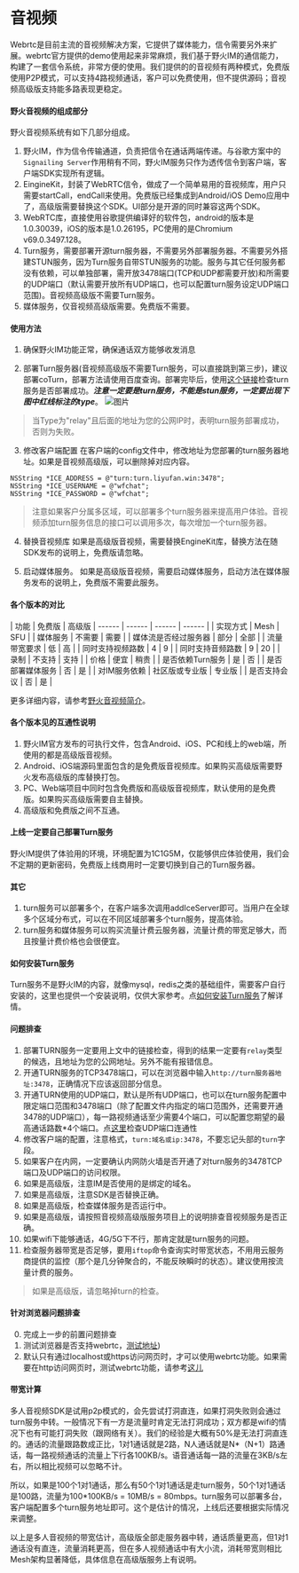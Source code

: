 # 音视频

Webrtc是目前主流的音视频解决方案，它提供了媒体能力，信令需要另外来扩展。webrtc官方提供的demo使用起来非常麻烦，我们基于野火IM的通信能力，构建了一套信令系统，非常方便的使用。我们提供的的音视频有两种模式，免费版使用P2P模式，可以支持4路视频通话，客户可以免费使用，但不提供源码；音视频高级版支持能多路表现更稳定。

#### 野火音视频的组成部分
野火音视频系统有如下几部分组成。

1. 野火IM，作为信令传输通道，负责把信令在通话两端传递。与谷歌方案中的```Signailing Server```作用稍有不同，野火IM服务只作为透传信令到客户端，客户端SDK实现所有逻辑。
2. EingineKit，封装了WebRTC信令，做成了一个简单易用的音视频库，用户只需要startCall，endCall来使用。免费版已经集成到Android/iOS Demo应用中了，高级版需要替换这个SDK。UI部分是开源的同时兼容这两个SDK。
3. WebRTC库，直接使用谷歌提供编译好的软件包，android的版本是1.0.30039，iOS的版本是1.0.26195，PC使用的是Chromium v69.0.3497.128。
4. Turn服务，需要部署开源turn服务器，不需要另外部署服务器。不需要另外搭建STUN服务，因为Turn服务自带STUN服务的功能。服务与其它任何服务都没有依赖，可以单独部署，需开放3478端口(TCP和UDP都需要开放)和所需要的UDP端口（默认需要开放所有UDP端口，也可以配置turn服务设定UDP端口范围)。音视频高级版不需要Turn服务。
5. 媒体服务，仅音视频高级版需要。免费版不需要。

#### 使用方法
1. 确保野火IM功能正常，确保通话双方能够收发消息

2. 部署Turn服务器(音视频高级版不需要Turn服务，可以直接跳到第三步)，建议部署coTurn，部署方法请使用百度查询。部署完毕后，使用[这个链接](https://docs.wildfirechat.cn/webrtc/trickle-ice/)检查turn服务是否部署成功。***注意一定要是turn服务，不能是stun服务，一定要出现下图中红线标注的type***。
![图片](turn_check.jpeg)

  > 当Type为"relay"且后面的地址为您的公网IP时，表明turn服务部署成功，否则为失败。

3. 修改客户端配置
在客户端的config文件中，修改地址为您部署的turn服务器地址。如果是音视频高级版，可以删除掉对应内容。

  ```
  NSString *ICE_ADDRESS = @"turn:turn.liyufan.win:3478";
  NSString *ICE_USERNAME = @"wfchat";
  NSString *ICE_PASSWORD = @"wfchat";
  ```
  > 注意如果客户分属多区域，可以部署多个turn服务器来提高用户体验。音视频添加turn服务信息的接口可以调用多次，每次增加一个turn服务器。

4. 替换音视频库
如果是高级版音视频，需要替换EngineKit库，替换方法在随SDK发布的说明上，免费版请忽略。

5. 启动媒体服务。
如果是高级版音视频，需要启动媒体服务，启动方法在媒体服务发布的说明上，免费版不需要此服务。

#### 各个版本的对比
| 功能 | 免费版 | 高级版
| ------ | ------ | ------ | ------ |
| 实现方式 |  Mesh | SFU |
| 媒体服务 |  不需要 | 需要 |
| 媒体流是否经过服务器 | 部分 | 全部 |
| 流量带宽要求 | 低 | 高 |
| 同时支持视频路数 | 4 | 9 |
| 同时支持音频路数 | 9 | 20 |
| 录制 | 不支持 | 支持 |
| 价格 | 便宜 | 稍贵 |
| 是否依赖Turn服务 | 是 | 否 |
| 是否部署媒体服务 | 否 | 是 |
| 对IM服务依赖 | 社区版或专业版 | 专业版 |
| 是否支持会议 | 否 | 是 |

 更多详细内容，请参考[野火音视频简介](blogs/野火音视频简介.md)。

 #### 各个版本见的互通性说明
 1. 野火IM官方发布的可执行文件，包含Android、iOS、PC和线上的web端，所使用的都是高级版音视频。
 2. Android、iOS端源码里面包含的是免费版音视频库。如果购买高级版需要野火发布高级版的库替换打包。
 3. PC、Web端项目中同时包含免费版和高级版音视频库，默认使用的是免费版。如果购买高级版需要自主替换。
 4. 高级版和免费版之间不互通。

#### 上线一定要自己部署Turn服务
野火IM提供了体验用的环境，环境配置为1C1G5M，仅能够供应体验使用，我们会不定期的更新密码，免费版上线商用时一定要切换到自己的Turn服务器。

#### 其它
1. turn服务可以部署多个，在客户端多次调用addIceServer即可。当用户在全球多个区域分布式，可以在不同区域部署多个turn服务，提高体验。
2. turn服务和媒体服务可以购买流量计费云服务器，流量计费的带宽足够大，而且按量计费价格也会很便宜。

#### 如何安装Turn服务
Turn服务不是野火IM的内容，就像mysql，redis之类的基础组件，需要客户自行安装的，这里也提供一个安装说明，仅供大家参考。点[如何安装Turn服务](./turn_server.md)了解详情。

#### 问题排查
1. 部署TURN服务一定要用上文中的链接检查，得到的结果一定要有```relay```类型的候选，且地址为您的公网地址。另外不能有报错信息。
2. 开通TURN服务的TCP3478端口，可以在浏览器中输入```http://turn服务器地址:3478```，正确情况下应该返回部分信息。
3. 开通TURN使用的UDP端口，默认是所有UDP端口，也可以在turn服务配置中限定端口范围和3478端口（除了配置文件内指定的端口范围外，还需要开通3478的UDP端口），每一路视频通话至少需要4个端口，可以配置您期望的最高通话路数*4个端口。点[这里](./udp_connectivity.md)检查UDP端口连通性
4. 修改客户端的配置，注意格式，```turn:域名或ip:3478```，不要忘记头部的```turn```字段。
5. 如果客户在内网，一定要确认内网防火墙是否开通了对turn服务的3478TCP端口及UDP端口的访问权限。
6. 如果是高级版，注意IM是否使用的是绑定的域名。
7. 如果是高级版，注意SDK是否替换正确。
8. 如果是高级版，检查媒体服务是否运行中。
9. 如果是高级版，请按照音视频高级版服务项目上的说明排查音视频服务是否正确。
10. 如果wifi下能够通话，4G/5G下不行，那肯定就是turn服务的问题。
11. 检查服务器带宽是否足够，要用```iftop```命令查询实时带宽状态，不用用云服务商提供的监控（那个是几分钟聚合的，不能反映瞬时的状态）。建议使用按流量计费的服务。
> 如果是高级版，请忽略掉turn的检查。

#### 针对浏览器问题排查
0. 完成上一步的前置问题排查
1. 测试浏览器是否支持webrtc，[测试地址](https://docs.wildfirechat.cn/webrtc/abilitytest/))
2. 默认只有通过localhost或https访问网页时，才可以使用webrtc功能。如果需要在http访问网页时，测试webrtc功能，请参考[这儿](https://blog.csdn.net/weixin_30727835/article/details/97888745)

#### 带宽计算
多人音视频SDK是试用p2p模式的，会先尝试打洞直连，如果打洞失败则会通过turn服务中转。一般情况下有一方是流量时肯定无法打洞成功；双方都是wifi的情况下也有可能打洞失败（跟网络有关）。我们的经验是大概有50%是无法打洞直连的。通话的流量跟路数成正比，1对1通话就是2路，N人通话就是N*（N+1）路通话，每一路视频通话的流量上下行各100KB/s。语音通话每一路的流量在3KB/s左右，所以相比视频可以忽略不计。

所以，如果是100个1对1通话，那么有50个1对1通话是走turn服务，50个1对1通话是100路，流量为100*100KB/s = 10MB/s = 80mbps。turn服务可以部署多台，客户端配置多个turn服务地址即可。这个是估计的情况，上线后还要根据实际情况来调整。

以上是多人音视频的带宽估计，高级版全部走服务器中转，通话质量更高，但1对1通话没有直连，流量消耗更高，但在多人视频通话中有大小流，消耗带宽则相比Mesh架构显著降低，具体信息在高级版服务上有说明。
